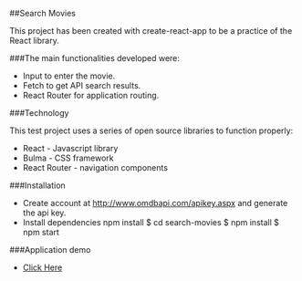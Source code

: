 ##Search Movies

This project has been created with create-react-app to be a practice of the React library.

###The main functionalities developed were:
- Input to enter the movie.
- Fetch to get API search results.
- React Router for application routing.

###Technology

This test project uses a series of open source libraries to function properly:

- React - Javascript library
- Bulma - CSS framework
- React Router - navigation components

###Installation
- Create account at http://www.omdbapi.com/apikey.aspx
and generate the api key.
- Install dependencies npm install
$ cd search-movies
$ npm install
$ npm start

###Application demo
- [Click Here](http://reactsearchmovies.surge.sh/ "Click Here")
